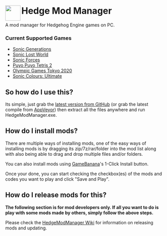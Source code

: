 <h1>
    <a href="#--------------------hedge-mod-manager">
        <img width="48" align="left" src="https://github.com/thesupersonic16/HedgeModManager/raw/rewrite/HedgeModManager/Resources/Graphics/icon256.png">
    </a>
    Hedge Mod Manager
</h1>

A mod manager for Hedgehog Engine games on PC.

### Current Supported Games
- [Sonic Generations](https://store.steampowered.com/app/71340)
- [Sonic Lost World](https://store.steampowered.com/app/329440)
- [Sonic Forces](https://store.steampowered.com/app/637100)
- [Puyo Puyo Tetris 2](https://store.steampowered.com/app/1259790)
- [Olympic Games Tokyo 2020](https://store.steampowered.com/app/981890)
- [Sonic Colours: Ultimate](https://www.epicgames.com/store/p/sonic-colors-ultimate)

## So how do I use this?
Its simple, just grab the [latest version from GitHub](https://github.com/thesupersonic16/HedgeModManager/releases/) (or grab the latest compile from [AppVeyor](https://ci.appveyor.com/project/thesupersonic16/slw-mod-loader/branch/rewrite)) then extract all the files anywhere and run HedgeModManager.exe.

## How do I install mods?
There are multiple ways of installing mods, one of the easy ways of installing mods is by dragging its zip/7z/rar/folder into the mod list along with also being able to drag and drop multiple files and/or folders.

You can also install mods using [GameBanana](https://gamebanana.com)'s 1-Click Install button. 

Once your done, you can start checking the checkbox(es) of the mods and codes you want to play and click "Save and Play".

## How do I release mods for this?
**The following section is for mod developers only. If all you want to do is play with some mods made by others, simply follow the above steps.**

Please check the [HedgeModManager Wiki](https://github.com/thesupersonic16/HedgeModManager/wiki) for information on releasing mods and updating.

